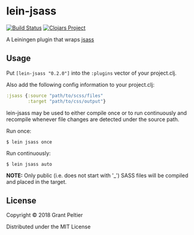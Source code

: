 # lein-jsass

[![Build Status](https://travis-ci.org/grantpeltier/lein-jsass.svg?branch=master)](https://travis-ci.org/grantpeltier/lein-jsass)
[![Clojars Project](https://img.shields.io/clojars/v/lein-jsass.svg)](https://clojars.org/lein-jsass)

A Leiningen plugin that wraps [jsass](https://github.com/bit3/jsass)

## Usage

Put `[lein-jsass "0.2.0"]` into the `:plugins` vector of your project.clj.

Also add the following config information to your project.clj:

```clojure
:jsass {:source "path/to/scss/files"
        :target "path/to/css/output"}
```

lein-jsass may be used to either compile once or to run continuously
and recompile whenever file changes are detected under the source path.

Run once:

```
$ lein jsass once
```

Run continuously:

```
$ lein jsass auto
```

**NOTE:** Only public (i.e. does not start with '_') SASS files will be compiled
and placed in the target.

## License

Copyright © 2018 Grant Peltier

Distributed under the MIT License
